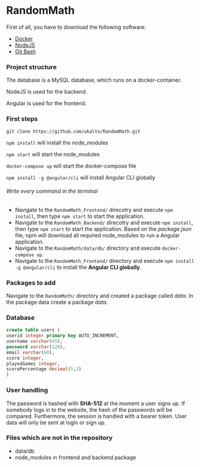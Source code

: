 # RandomMath

First of all, you have to download the following software:

- [Docker](https://docs.docker.com)
- [NodeJS](https://nodejs.org/en/)
- [Git Bash](https://git-scm.com/downloads)

### Project structure
The database is a MySQL database, which runs on a docker-container.

NodeJS is used for the backend.

Angular is used for the frontend.

### First steps
`git clone https://github.com/ukalto/RandomMath.git`

`npm install` will install the node_modules

`npm start` will start the node_modules

`docker-compose up` will start the docker-compose file

`npm install -g @angular/cli` will install Angular CLI globally 

###### Write every command in the terminal
- Navigate to the `RandomMath_Frontend/` direcotry and execute `npm install`, then type `npm start` to start the application.
- Navigate to the `RandomMath_Backend/` direcotry and execute `npm install`, then type `npm start` to start the application. Based on the *package.json* file, npm will download all required node_modules to run a Angular application.
- Navigate to the `RandomMath/data/db/` directory and execute `docker-compose up`.
- Navigate to the `RandomMath_Frontend/` directory and execute `npm install -g @angular/cli` to install the **Angular CLI globally**.

### Packages to add
Navigate to the `RandomMath/` directory and created a package called *data*. In the package data create a package *data*.

### Database
``` sql
create table users (
userid integer primary key AUTO_INCREMENT,
username varchar(45),
password varchar(128),
email varchar(60),
score integer,
playedGames integer,
scorePercentage decimal(5,2)
)
```

### User handling
The password is hashed with **SHA-512** at the moment a user signs up. If somebody logs in to the website, the hash of the passwords will be compared. Furthermore, the session is handled with a bearer token. User data will only be sent at login or sign up.

### Files which are not in the repository
- data/db
- node_modules in frontend and backend package
